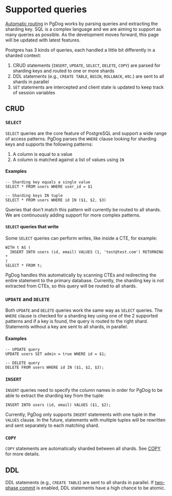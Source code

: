 # Supported queries

[Automatic routing](query-routing.md) in PgDog works by parsing queries and extracting the sharding key. SQL is a complex language and we are aiming to support as many queries as possible. As the development moves forward, this page will be updated with latest features.

Postgres has 3 kinds of queries, each handled a little bit differently in a sharded context:

1. CRUD statements (`INSERT`, `UPDATE`, `SELECT`, `DELETE`, `COPY`) are parsed for sharding keys and routed to one or more shards
2. DDL statements (e.g., `CREATE TABLE`, `BEGIN`, `ROLLBACK`, etc.) are sent to all shards in parallel
3. `SET` statements are intercepted and client state is updated to keep track of session variables

## CRUD

### `SELECT`

`SELECT` queries are the core feature of PostgreSQL and support a wide range of access patterns. PgDog parses the `WHERE` clause looking for sharding keys and supports the following patterns:

1. A column is equal to a value
2. A column is matched against a list of values using `IN`

#### Examples

```postgresql
-- Sharding key equals a single value
SELECT * FROM users WHERE user_id = $1

-- Sharding keys IN tuple
SELECT * FROM users WHERE id IN ($1, $2, $3)
```

Queries that don't match this pattern will currently be routed to all shards. We are continuously adding support for more complex patterns.

#### `SELECT` queries that write

Some `SELECT` queries can perform writes, like inside a CTE, for example:

```postgresql
WITH t AS (
  INSERT INTO users (id, email) VALUES (1, 'test@test.com') RETURNING *
)
SELECT * FROM t;
```

PgDog handles this automatically by scanning CTEs and redirecting the entire statement to the primary database. Currently, the sharding key is not extracted from CTEs, so this query will be routed to all shards.

### `UPDATE` and `DELETE`

Both `UPDATE` and `DELETE` queries work the same way as `SELECT` queries. The `WHERE` clause is checked for a sharding key using one of the 2 supported patterns and if a key is found, the query is routed to the right shard. Statements without a key are sent to all shards, in parallel.

#### Examples

```postgresql
-- UPDATE query
UPDATE users SET admin = true WHERE id = $1;

-- DELETE query
DELETE FROM users WHERE id IN ($1, $2, $3);
```

### `INSERT`

`INSERT` queries need to specify the column names in order for PgDog to be able to extract the sharding key from the tuple:

```postgresql
INSERT INTO users (id, email) VALUES ($1, $2);
```

Currently, PgDog only supports `INSERT` statements with one tuple in the `VALUES` clause. In the future, statements with multiple tuples will be rewritten and sent separately to each matching shard.

### `COPY`

`COPY` statements are automatically sharded between all shards. See [COPY](copy.md) for more details.

## DDL

DDL statements (e.g., `CREATE TABLE`) are sent to all shards in parallel. If [two-phase commit](2pc.md) is enabled, DDL statements have a high chance to be atomic.

